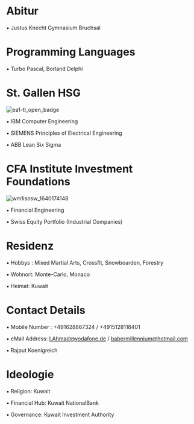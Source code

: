 # Abitur

▪︎ Justus Knecht Gymnasium Bruchsal 

# Programming Languages

▪︎ Turbo Pascal, Borland Delphi

# St. Gallen HSG 

![ea1-tl_open_badge](https://user-images.githubusercontent.com/95079463/151658291-bc2de3cf-efd4-4f38-bf4a-dde187391570.png)

▪︎ IBM Computer Engineering

▪︎ SIEMENS Principles of Electrical Engineering

▪︎ ABB Lean Six Sigma

# CFA Institute Investment Foundations

![wm1isosw_1640174148](https://user-images.githubusercontent.com/95079463/151157248-4fa7d6fe-7dc8-4cd3-a9e1-3263252d3028.png)

▪︎ Financial Engineering

▪︎ Swiss Equity Portfolio (Industrial Companies)

# Residenz 

▪︎ Hobbys : Mixed Martial Arts, Crossfit, Snowboarden, Forestry 

▪︎ Wohnort: Monte-Carlo,  Monaco 

▪︎ Heimat: Kuwait 


# Contact Details 

▪︎ Mobile Number : +491628867324 / +4915128118401

▪︎ eMail Address: I.Ahmad@vodafone.de / babermillennium@hotmail.com 

▪︎ Rajput Koenigreich 

# Ideologie

▪︎ Religion: Kuwait 

▪︎ Financial Hub: Kuwait NationalBank 

▪︎ Governance: Kuwait Investment Authority 
